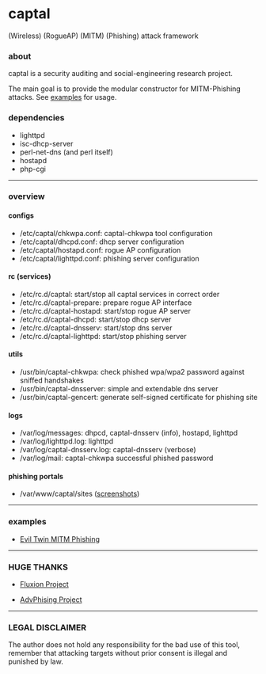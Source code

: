 # captal

(Wireless) (RogueAP) (MITM) (Phishing) attack framework

### about

captal is a security auditing and social-engineering research project.

The main goal is to provide the modular constructor for MITM-Phishing
attacks.
See [examples](https://github.com/sighook/captal/#examples) for usage.

### dependencies

- lighttpd
- isc-dhcp-server
- perl-net-dns (and perl itself)
- hostapd
- php-cgi

---

### overview

#### configs

- /etc/captal/chkwpa.conf: captal-chkwpa tool configuration
- /etc/captal/dhcpd.conf: dhcp server configuration
- /etc/captal/hostapd.conf: rogue AP configuration
- /etc/captal/lighttpd.conf: phishing server configuration

#### rc (services)

- /etc/rc.d/captal: start/stop all captal services in correct order
- /etc/rc.d/captal-prepare: prepare rogue AP interface
- /etc/rc.d/captal-hostapd: start/stop rogue AP server
- /etc/rc.d/captal-dhcpd: start/stop dhcp server
- /etc/rc.d/captal-dnsserv: start/stop dns server
- /etc/rc.d/captal-lighttpd: start/stop phishing server

#### utils

- /usr/bin/captal-chkwpa: check phished wpa/wpa2 password against
sniffed handshakes
- /usr/bin/captal-dnsserver: simple and extendable dns server
- /usr/bin/captal-gencert: generate self-signed certificate for
phishing site

#### logs

- /var/log/messages: dhpcd, captal-dnsserv (info), hostapd, lighttpd
- /var/log/lighttpd.log: lighttpd
- /var/log/captal-dnsserv.log: captal-dnsserv (verbose)
- /var/log/mail: captal-chkwpa successful phished password

#### phishing portals

- /var/www/captal/sites ([screenshots](https://github.com/sighook/captal/blob/master/PORTALS.md))

---

### examples

- [Evil Twin MITM Phishing](https://github.com/sighook/captal/blob/master/doc/EvilTwin_MITM_Phishing.md)

---

### HUGE THANKS

- [Fluxion Project](https://github.com/FluxionNetwork/fluxion)

- [AdvPhising Project](https://github.com/Ignitetch/AdvPhishing)

---

### LEGAL DISCLAIMER

The author does not hold any responsibility for the bad use of this
tool, remember that attacking targets without prior consent is illegal
and punished by law.

<!-- vim:sw=2:ts=2:sts=2:et:cc=72:tw=70
End of file. -->
